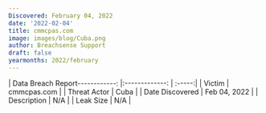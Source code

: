 ```yaml
---
Discovered: February 04, 2022
date: '2022-02-04'
title: cmmcpas.com
image: images/blog/Cuba.png
author: Breachsense Support
draft: false
yearmonths: 2022/february
---
```


| Data Breach Report------------:   |:-------------:    | :-----:|
| Victim    | cmmcpas.com      | 
| Threat Actor    | Cuba      | 
| Date Discovered    | Feb 04, 2022      | 
| Description    | N/A      | 
| Leak Size    | N/A      | 

